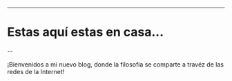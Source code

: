 ---
# Estas aquí estas en casa...
--

¡Bienvenidos a mi nuevo blog, donde la filosofía se comparte a travéz de las redes de la Internet!

